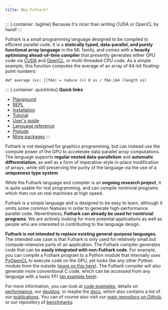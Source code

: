 ```yaml
---
title: Why Futhark?
---
```


::: {.container .tagline}
Because it\'s nicer than writing CUDA or OpenCL by hand!
:::

Futhark is a small programming language designed to be compiled to
efficient parallel code. It is a **statically typed, data-parallel, and
purely functional array language** in the ML family, and comes with a
**heavily optimising ahead-of-time compiler** that presently generates
either GPU code via [CUDA](https://developer.nvidia.com/about-cuda) and
[OpenCL](https://en.wikipedia.org/wiki/OpenCL), or multi-threaded CPU
code. As a simple example, this function computes the average of an
array of 64-bit floating-point numbers:

```Futhark
def average (xs: []f64) = reduce (+) 0 xs / f64.i64 (length xs)
```

::: {.container .quicklinks}
**Quick links**

-   [Playground](http://playground.futhark-lang.org/)
-   [REPL](http://repl.futhark-lang.org/)
-   [Installation](https://futhark.readthedocs.io/en/stable/installation.html)
-   [Tutorial](http://futhark-book.readthedocs.io/en/latest/)
-   [User\'s guide](https://futhark.readthedocs.io/en/stable)
-   [Language
    reference](https://futhark.readthedocs.io/en/stable/language-reference.html)
-   [Prelude](https://futhark-lang.org/docs/prelude)
-   [More packages](https://futhark-lang.org/pkgs/)
:::

Futhark is not designed for graphics programming, but can instead use
the compute power of the GPU to accelerate data-parallel array
computations. The language supports **regular nested
data-parallelism** and **automatic differentiation**, as well as a
form of imperative-style in-place modification of arrays, while still
preserving the purity of the language via the use of a **uniqueness
type system**.

While the Futhark language and compiler is an **ongoing research
project**, it is quite usable for real programming, and can compile
nontrivial programs which then run on real machines at high speed.

Futhark is a simple language and is designed to be easy to learn,
although it omits some common features in order to generate
high-performance parallel code. Nevertheless, **Futhark can already be
used for nontrivial programs**. We are actively looking for more
potential applications as well as people who are interested in
contributing to the language design.

**Futhark is not intended to replace existing general-purpose
languages**. The intended use case is that Futhark is only used for
relatively small but compute-intensive parts of an application. The
Futhark compiler generates code that can be **easily integrated with
non-Futhark code**. For example, you can compile a Futhark program to a
Python module that internally uses
[PyOpenCL](https://mathema.tician.de/software/pyopencl/) to execute code
on the GPU, yet looks like any other Python module from the outside
([more on this here](/blog/2016-04-15-futhark-and-pyopencl.html)). The
Futhark compiler will also generate more conventional C code, which can
be accessed from any language with a basic FFI ([an example
here](/blog/2017-09-26-calling-futhark-from-c-and-haskell.html)).

For more information, you can look at [code examples](/examples.html),
details on [performance](/performance.html), our [devblog](/blog.html),
or maybe the [docs](/docs.html), which also contains a list of our
[publications](/publications.html). You can of course also visit our
[main repository on Github](https://github.com/diku-dk/futhark), or our
repository of
[benchmarks](https://github.com/diku-dk/futhark-benchmarks).
